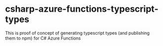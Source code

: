# csharp-azure-functions-typescript-types
 This is proof of concept of generating typescript types (and publishing them to npm) for C# Azure Functions
